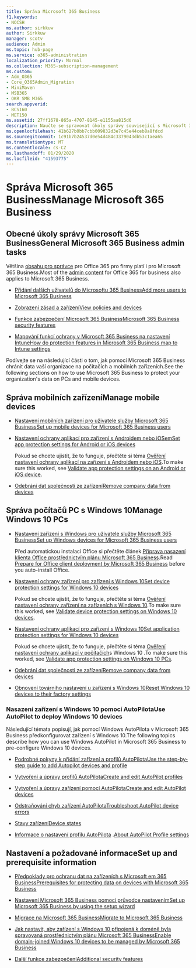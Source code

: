 ```yaml
---
title: Správa Microsoft 365 Business
f1.keywords:
- NOCSH
ms.author: sirkkuw
author: Sirkkuw
manager: scotv
audience: Admin
ms.topic: hub-page
ms.service: o365-administration
localization_priority: Normal
ms.collection: M365-subscription-management
ms.custom:
- Adm_O365
- Core_O365Admin_Migration
- MiniMaven
- MSB365
- OKR_SMB_M365
search.appverid:
- BCS160
- MET150
ms.assetid: 27ff1678-865a-4707-8145-e1155aa815d6
description: Naučte se spravovat úkoly správy související s Microsoft 365 Business, mobilní zařízení, počítače s Windows 10 a mnoho takových úloh.
ms.openlocfilehash: 41b627b0bb7cbb009832d3e7c45e44ceb8a8fdcd
ms.sourcegitcommit: 1c91b7b24537d0e54d484c3379043db53c1aea65
ms.translationtype: MT
ms.contentlocale: cs-CZ
ms.lasthandoff: 01/29/2020
ms.locfileid: "41593775"
---
```

# <a name="manage-microsoft-365-business"></a><span data-ttu-id="2fc0a-103">Správa Microsoft 365 Business</span><span class="sxs-lookup"><span data-stu-id="2fc0a-103">Manage Microsoft 365 Business</span></span>

## <a name="general-microsoft-365-business-admin-tasks"></a><span data-ttu-id="2fc0a-104">Obecné úkoly správy Microsoft 365 Business</span><span class="sxs-lookup"><span data-stu-id="2fc0a-104">General Microsoft 365 Business admin tasks</span></span>

<span data-ttu-id="2fc0a-105">Většina [obsahu pro správce](https://docs.microsoft.com/office365/admin/admin-home) pro Office 365 pro firmy platí i pro Microsoft 365 Business.</span><span class="sxs-lookup"><span data-stu-id="2fc0a-105">Most of the [admin content](https://docs.microsoft.com/office365/admin/admin-home) for Office 365 for business also applies to Microsoft 365 Business.</span></span>

- [<span data-ttu-id="2fc0a-106">Přidání dalších uživatelů do Microsoftu 365 Business</span><span class="sxs-lookup"><span data-stu-id="2fc0a-106">Add more users to Microsoft 365 Business</span></span>](add-users-m365b.md)
    
- [<span data-ttu-id="2fc0a-107">Zobrazení zásad a zařízení</span><span class="sxs-lookup"><span data-stu-id="2fc0a-107">View policies and devices</span></span>](view-policies-and-devices.md)
    
- [<span data-ttu-id="2fc0a-108">Funkce zabezpečení Microsoft 365 Business</span><span class="sxs-lookup"><span data-stu-id="2fc0a-108">Microsoft 365 Business security features</span></span>](security-features.md)
    
- [<span data-ttu-id="2fc0a-109">Mapování funkcí ochrany v Microsoft 365 Business na nastavení Intune</span><span class="sxs-lookup"><span data-stu-id="2fc0a-109">How do protection features in Microsoft 365 Business map to Intune settings</span></span>](map-protection-features-to-intune-settings.md)
    
<span data-ttu-id="2fc0a-110">Podívejte se na následující části o tom, jak pomocí Microsoft 365 Business chránit data vaší organizace na počítačích a mobilních zařízeních.</span><span class="sxs-lookup"><span data-stu-id="2fc0a-110">See the following sections on how to use Microsoft 365 Business to protect your organization's data on PCs and mobile devices.</span></span>
  
## <a name="manage-mobile-devices"></a><span data-ttu-id="2fc0a-111">Správa mobilních zařízení</span><span class="sxs-lookup"><span data-stu-id="2fc0a-111">Manage mobile devices</span></span>

- [<span data-ttu-id="2fc0a-112">Nastavení mobilních zařízení pro uživatele služby Microsoft 365 Business</span><span class="sxs-lookup"><span data-stu-id="2fc0a-112">Set up mobile devices for Microsoft 365 Business users</span></span>](set-up-mobile-devices.md)
    
- [<span data-ttu-id="2fc0a-113">Nastavení ochrany aplikací pro zařízení s Androidem nebo iOSem</span><span class="sxs-lookup"><span data-stu-id="2fc0a-113">Set app protection settings for Android or iOS devices</span></span>](app-protection-settings-for-android-and-ios.md)
    
    <span data-ttu-id="2fc0a-114">Pokud se chcete ujistit, že to funguje, přečtěte si téma [Ověření nastavení ochrany aplikací na zařízení s Androidem nebo iOS](validate-settings-on-android-or-ios.md).</span><span class="sxs-lookup"><span data-stu-id="2fc0a-114">To make sure this worked, see [Validate app protection settings on an Android or iOS device](validate-settings-on-android-or-ios.md).</span></span> 
    
- [<span data-ttu-id="2fc0a-115">Odebrání dat společnosti ze zařízení</span><span class="sxs-lookup"><span data-stu-id="2fc0a-115">Remove company data from devices</span></span>](remove-company-data.md)
    
## <a name="manage-windows-10-pcs"></a><span data-ttu-id="2fc0a-116">Správa počítačů PC s Windows 10</span><span class="sxs-lookup"><span data-stu-id="2fc0a-116">Manage Windows 10 PCs</span></span>

- [<span data-ttu-id="2fc0a-117">Nastavení zařízení s Windows pro uživatele služby Microsoft 365 Business</span><span class="sxs-lookup"><span data-stu-id="2fc0a-117">Set up Windows devices for Microsoft 365 Business users</span></span>](set-up-windows-devices.md)

    <span data-ttu-id="2fc0a-118">Před automatickou instalací Office si přečtěte článek [Příprava nasazení klienta Office prostřednictvím plánu Microsoft 365 Business](prepare-for-office-client-deployment.md).</span><span class="sxs-lookup"><span data-stu-id="2fc0a-118">Read [Prepare for Office client deployment by Microsoft 365 Business](prepare-for-office-client-deployment.md) before you auto-install Office.</span></span> 
    
- [<span data-ttu-id="2fc0a-119">Nastavení ochrany zařízení pro zařízení s Windows 10</span><span class="sxs-lookup"><span data-stu-id="2fc0a-119">Set device protection settings for Windows 10 devices</span></span>](protection-settings-for-windows-10-pcs.md)
    
    <span data-ttu-id="2fc0a-120">Pokud se chcete ujistit, že to funguje, přečtěte si téma [Ověření nastavení ochrany zařízení na zařízeních s Windows 10](validate-settings-on-windows-10-pcs.md).</span><span class="sxs-lookup"><span data-stu-id="2fc0a-120">To make sure this worked, see [Validate device protection settings on Windows 10 devices](validate-settings-on-windows-10-pcs.md).</span></span> 
    
- [<span data-ttu-id="2fc0a-121">Nastavení ochrany aplikací pro zařízení s Windows 10</span><span class="sxs-lookup"><span data-stu-id="2fc0a-121">Set application protection settings for Windows 10 devices</span></span>](protection-settings-for-windows-10-devices.md)
    
    <span data-ttu-id="2fc0a-122">Pokud se chcete ujistit, že to funguje, přečtěte si téma [Ověření nastavení ochrany aplikací v počítačích](validate-protection-settings-on-windows-10-pcs.md)s Windows 10 .</span><span class="sxs-lookup"><span data-stu-id="2fc0a-122">To make sure this worked, see [Validate app protection settings on Windows 10 PCs](validate-protection-settings-on-windows-10-pcs.md).</span></span> 
    
- [<span data-ttu-id="2fc0a-123">Odebrání dat společnosti ze zařízení</span><span class="sxs-lookup"><span data-stu-id="2fc0a-123">Remove company data from devices</span></span>](remove-company-data.md)
    
- [<span data-ttu-id="2fc0a-124">Obnovení továrního nastavení u zařízení s Windows 10</span><span class="sxs-lookup"><span data-stu-id="2fc0a-124">Reset Windows 10 devices to their factory settings</span></span>](reset-devices-to-factory-settings.md)
    
### <a name="use-autopilot-to-deploy-windows-10-devices"></a><span data-ttu-id="2fc0a-125">Nasazení zařízení s Windows 10 pomocí AutoPilota</span><span class="sxs-lookup"><span data-stu-id="2fc0a-125">Use AutoPilot to deploy Windows 10 devices</span></span>

<span data-ttu-id="2fc0a-126">Následující témata popisují, jak pomocí Windows AutoPilota v Microsoft 365 Business předkonfigurovat zařízení s Windows 10.</span><span class="sxs-lookup"><span data-stu-id="2fc0a-126">The following topics describe how you can use Windows AutoPilot in Microsoft 365 Business to pre-configure Windows 10 devices.</span></span>
  
- [<span data-ttu-id="2fc0a-127">Podrobné pokyny k přidání zařízení a profilů AutoPilota</span><span class="sxs-lookup"><span data-stu-id="2fc0a-127">Use the step-by-step guide to add Autopilot devices and profile</span></span>](add-autopilot-devices-and-profile.md)
    
- [<span data-ttu-id="2fc0a-128">Vytvoření a úpravy profilů AutoPilota</span><span class="sxs-lookup"><span data-stu-id="2fc0a-128">Create and edit AutoPilot profiles</span></span>](create-and-edit-autopilot-profiles.md)
    
- [<span data-ttu-id="2fc0a-129">Vytvoření a úpravy zařízení pomocí AutoPilota</span><span class="sxs-lookup"><span data-stu-id="2fc0a-129">Create and edit AutoPilot devices</span></span>](create-and-edit-autopilot-devices.md)
    
- [<span data-ttu-id="2fc0a-130">Odstraňování chyb zařízení AutoPilota</span><span class="sxs-lookup"><span data-stu-id="2fc0a-130">Troubleshoot AutoPilot device errors</span></span>](troubleshoot-autopilot-errors.md)
    
- [<span data-ttu-id="2fc0a-131">Stavy zařízení</span><span class="sxs-lookup"><span data-stu-id="2fc0a-131">Device states</span></span>](device-states.md)
    
- <span data-ttu-id="2fc0a-132">[Informace o nastavení profilu AutoPilota](autopilot-profile-settings.md) .</span><span class="sxs-lookup"><span data-stu-id="2fc0a-132">[About AutoPilot Profile settings](autopilot-profile-settings.md)</span></span>
    
## <a name="set-up-and-prerequisite-information"></a><span data-ttu-id="2fc0a-133">Nastavení a požadované informace</span><span class="sxs-lookup"><span data-stu-id="2fc0a-133">Set up and prerequisite information</span></span>

- [<span data-ttu-id="2fc0a-134">Předpoklady pro ochranu dat na zařízeních s Microsoft em 365 Business</span><span class="sxs-lookup"><span data-stu-id="2fc0a-134">Prerequisites for protecting data on devices with Microsoft 365 Business</span></span>](pre-requisites-for-data-protection.md)
    
- [<span data-ttu-id="2fc0a-135">Nastavení Microsoft 365 Business pomocí průvodce nastavením</span><span class="sxs-lookup"><span data-stu-id="2fc0a-135">Set up Microsoft 365 Business by using the setup wizard</span></span>](set-up.md)
    
- [<span data-ttu-id="2fc0a-136">Migrace na Microsoft 365 Business</span><span class="sxs-lookup"><span data-stu-id="2fc0a-136">Migrate to Microsoft 365 Business</span></span>](migrate-to-microsoft-365-business.md)
    
- [<span data-ttu-id="2fc0a-137">Jak nastavit, aby zařízení s Windows 10 připojená k doméně byla spravovaná prostřednictvím plánu Microsoft 365 Business</span><span class="sxs-lookup"><span data-stu-id="2fc0a-137">Enable domain-joined Windows 10 devices to be managed by Microsoft 365 Business</span></span>](manage-windows-devices.md)
    
- [<span data-ttu-id="2fc0a-138">Další funkce zabezpečení</span><span class="sxs-lookup"><span data-stu-id="2fc0a-138">Additional security features</span></span>](security-features.md#additional-security-features)

